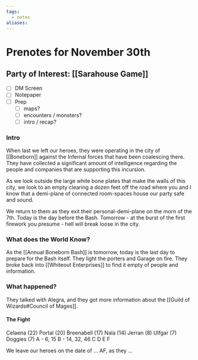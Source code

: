 ```yaml
---
tags:
  - notes
aliases:
---
```


# Prenotes for November 30th
## Party of Interest: [[Sarahouse Game]]
- [ ] DM Screen
- [ ] Notepaper
- [ ] Prep
	- [ ] maps?
	- [ ] encounters / monsters?
	- [ ] intro / recap?

### Intro

When last we left our heroes, they were operating in the city of [[Boneborn]] against the Infernal forces that have been coalescing there. They have collected a significant amount of intelligence regarding the people and companies that are supporting this incursion. 

As we look outside the large white bone plates that make the walls of this city, we look to an empty clearing a dozen feet off the road where you and I know that a demi-plane of connected room-spaces house our party safe and sound. 

We return to them as they exit their personal-demi-plane on the morn of the 7th. Today is the day before the Bash. Tomorrow - at the burst of the first firework you presume - hell will break loose in the city.

### What does the World Know?

As the [[Annual Boneborn Bash]] is tomorrow, today is the last day to prepare for the Bash itself. They light the porters and Garage on fire. They broke back into [[Whiteout Enterprises]] to find it empty of people and information.

### What happened?
They talked with Alegra, and they got more information about the [[Guild of Wizards#Council of Mages]].

#### The Fight
Celaena (22)
Portal (20)
Breenabell (17)
Nala (14)
Jerran (8)
Ulfgar (7)
Doggies (7)
A - 6, 15
B - 14, 32, 46
C
D
E
F

We leave our heroes on the date of ... AF, as they ...